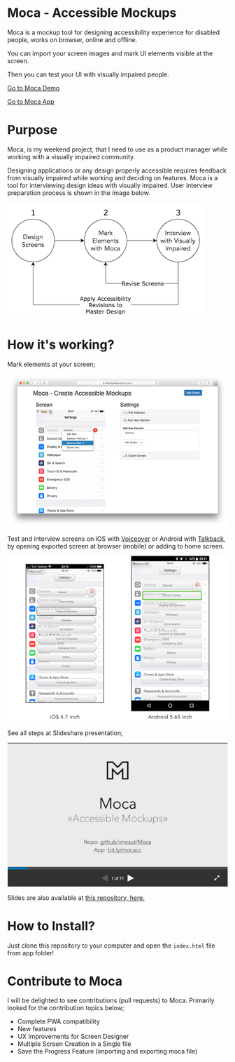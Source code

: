 # Moca - Accessible Mockups

Moca is a mockup tool for designing accessibility experience for disabled people, works on browser, online and offline.

You can import your screen images and mark UI elements visible at the screen.

Then you can test your UI with visually impaired people.

[Go to Moca Demo](https://imesut.github.io/Moca/app/?demo=1)

[Go to Moca App](https://imesut.github.io/Moca/app/)

# Purpose

Moca, is my weekend project, that I need to use as a product manager while working with a visually impaired community.

Designing applications or any design properly accessible requires feedback from visually impaired while working and deciding on features. Moca is a tool for interviewing design ideas with visually impaired. User interview preparation process is shown in the image below.

![Accessible Screen Design Steps Visualized; Step 1: Design Screens, Step 2: Mark Elements with Moca, Step 3: Interview with Visually Impaired, Use opinions from interview to reshape Moca design at step 2 and master screens at step 1](assets/drawing/3Steps.png)

# How it's working?

 Mark elements at your screen;

![brief 1](assets/slide/brief_1.png)

Test and interview screens on iOS with [Voiceover](https://en.wikipedia.org/wiki/VoiceOver) or Android with [Talkback](https://en.wikipedia.org/wiki/Google_TalkBack), by opening exported screen at browser (mobile) or adding to home screen. 

![brief 1](assets/slide/brief_2.png)

See all steps at Slideshare presentation;

[![Click to open slideshare slide](assets/slide/slideshare.png)](https://www.slideshare.net/mresyilmaz/moca-accessible-mockups)

Slides are also available at [this repository, here.](https://github.com/imesut/Moca/tree/master/assets/slide)

# How to Install?

Just clone this repository to your computer and open the ```index.html``` file from app folder!

# Contribute to Moca

I will be delighted to see contributions (pull requests) to Moca. Primarily looked for the contribution topics below; 

- Complete PWA compatibility
- New features
- UX Improvements for Screen Designer
- Multiple Screen Creation in a Single file
- Save the Progress Feature (importing and exporting moca file)